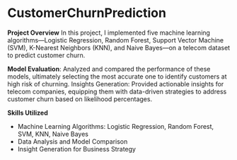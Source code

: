 # CustomerChurnPrediction

**Project Overview**
In this project, I implemented five machine learning algorithms—Logistic Regression, Random Forest, Support Vector Machine (SVM), K-Nearest Neighbors (KNN), and Naive Bayes—on a telecom dataset to predict customer churn.

**Model Evaluation**: Analyzed and compared the performance of these models, ultimately selecting the most accurate one to identify customers at high risk of churning.
Insights Generation: Provided actionable insights for telecom companies, equipping them with data-driven strategies to address customer churn based on likelihood percentages.

**Skills Utilized**
- Machine Learning Algorithms: Logistic Regression, Random Forest, SVM, KNN, Naive Bayes
- Data Analysis and Model Comparison
- Insight Generation for Business Strategy
